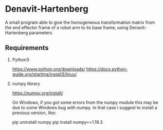 # Denavit-Hartenberg
A small program able to give the homogeneous transformation matrix from the end effector frame of a robot arm to its base frame, using Denavit-Hartenberg parameters


## Requirements

1. Python3 
	
	https://www.python.org/downloads/
	https://docs.python-guide.org/starting/install3/linux/
	
2. numpy library

	https://numpy.org/install/
	
	On Windows, if you got some errors from the numpy module this may be
	due to some Windows bug with numpy. In that case i suggest to install 
	a previous version, like:
	
	pip uninstall numpy
	pip install numpy==1.19.3
	

